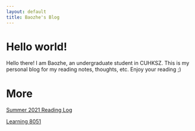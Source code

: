 ```yaml
---
layout: default
title: Baozhe's Blog
---
```


# Hello world!
Hello there! I am Baozhe, an undergraduate student in CUHKSZ. This is my personal blog for my reading notes, thoughts, etc. 
Enjoy your reading ;)
# More 
[Summer 2021 Reading Log](./reading-log/summer-2021-reading-log.html)

[Learning 8051](./reading-log/8051.html)

